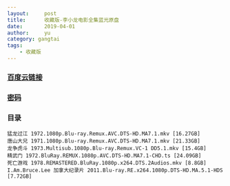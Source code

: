 ```yaml
---
layout:     post
title:      收藏版-李小龙电影全集蓝光原盘
date:       2019-04-01
author:     yu
category: gangtai
tags:
    - 收藏版
---
```

### [百度云链接](https://mubu.com/doc/ATVJ0rHDt1)
### [密码](https://www.510ka.com/details/HB64P663)
### 目录
```
猛龙过江 1972.1080p.Blu-ray.Remux.AVC.DTS-HD.MA7.1.mkv [16.27GB]
唐山大兄 1971.1080p.Blu-ray.Remux.AVC.DTS-HD.MA7.1.mkv [21.33GB]
龙争虎斗 1973.Multisub.1080p.Blu-ray.Remux.VC-1 DD5.1.mkv [15.4GB]
精武门 1972.BluRay.REMUX.1080p.AVC.DTS-HD.MA7.1-CHD.ts [24.09GB]
死亡游戏 1978.REMASTERED.BluRay.1080p.x264.DTS.2Audios.mkv [8.8GB]
I.Am.Bruce.Lee 加拿大纪录片 2011.Blu-ray.RE.x264.1080p.DTS-HD.MA.5.1-HDS [7.72GB]
```
